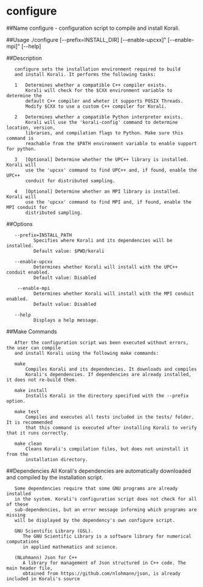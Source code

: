 # configure

##Name
       configure - configuration script to compile and install Korali.
	   
##Usage
       ./configure 
                   [--prefix=INSTALL_DIR]
				   [--enable-upcxx]"
                   [--enable-mpi]"
                   [--help]
				   
##Description

       configure sets the installation environment required to build
       and install Korali. It performs the following tasks:
            
       1   Determines whether a compatible C++ compiler exists.
	       Korali will check for the $CXX environment variable to determine the 
		   default C++ compiler and wheter it supports POSIX Threads. 
		   Modify $CXX to use a custom C++ compiler for Korali.
            
       2   Determines whether a compatible Python interpreter exists.
	       Korali will use the 'korali-config' command to determine location, version,
		   libraries, and compilation flags to Python. Make sure this command is 
		   reachable from the $PATH environment variable to enable support for python.

       3   [Optional] Determine whether the UPC++ library is installed. Korali will
	       use the 'upcxx' command to find UPC++ and, if found, enable the UPC++
		   conduit for distributed sampling.
		   
	   4   [Optional] Determine whether an MPI library is installed. Korali will
	       use the 'upcxx' command to find MPI and, if found, enable the MPI conduit for
		   distributed sampling.
      
##Options
 
       --prefix=INSTALL_PATH
              Specifies where Korali and its dependencies will be installed. 
              Default value: $PWD/korali

       --enable-upcxx
              Determines whether Korali will install with the UPC++ conduit enabled.
              Default value: Disabled
			  
	    --enable-mpi
              Determines whether Korali will install with the MPI conduit enabled.
              Default value: Disabled

       --help
              Displays a help message.
		  
##Make Commands

       After the configuration script was been executed without errors, the user can compile
       and install Korali using the following make commands:
       
       make
           Compiles Korali and its dependencies. It downloads and compiles
           Korali's dependencies. If dependencies are already installed, it does not re-build them.
       
       make install
           Installs Korali in the directory specified with the --prefix option.

       make test
           Compiles and executes all tests included in the tests/ folder. It is recommended 
		   that this command is executed after installing Korali to verify that it runs correctly.
           
       make clean
           Cleans Korali's compilation files, but does not uninstall it from the 
		   installation directory.
		   	   
##Dependencies
       All Korali's dependencies are automatically downloaded and compiled by the
	   installation script. 
       
       Some dependencies require that some GNU programs are already installed
       in the system. Korali's configuration script does not check for all of these
       sub-dependencies, but an error message informing which programs are missing
       will be displayed by the dependency's own configure script.  

       GNU Scientific Library (GSL).
          The GNU Scientific Library is a software library for numerical computations
		  in applied mathematics and science.
	
	   (NLohmann) Json for C++ 
		  A library for management of Json structured in C++ code. The main header file,
          obtained from https://github.com/nlohmann/json, is already included in Korali's source
		  